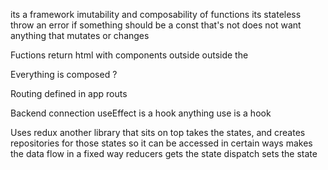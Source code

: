 its a framework
imutability and composability of functions
its stateless 
throw an error if something should be a const that's not
does not want anything that mutates or changes 

Fuctions return html with components outside outside the 

Everything is composed ?

Routing 
defined in app routs

Backend connection
useEffect
is a hook 
anything use is a hook 

Uses redux
another library that sits on top
takes the states, and creates repositories for those states so it can be accessed in certain ways
makes the data flow in a fixed way
reducers
    gets the state 
dispatch 
    sets the state